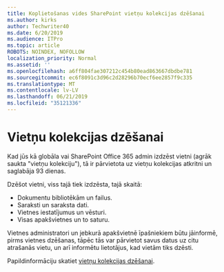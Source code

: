 ```yaml
---
title: Koplietošanas vides SharePoint vietņu kolekcijas dzēšanai
ms.author: kirks
author: Techwriter40
ms.date: 6/20/2019
ms.audience: ITPro
ms.topic: article
ROBOTS: NOINDEX, NOFOLLOW
localization_priority: Normal
ms.assetid: ''
ms.openlocfilehash: a6ff804fae307212c454b80ead863667dbdbe781
ms.sourcegitcommit: ec6f8091c3d96c2d28296b70ecf6ee2857f9c335
ms.translationtype: MT
ms.contentlocale: lv-LV
ms.lasthandoff: 06/21/2019
ms.locfileid: "35121336"
---
```

# <a name="delete-a-site-collection"></a>Vietņu kolekcijas dzēšanai

Kad jūs kā globāla vai SharePoint Office 365 admin izdzēst vietni (agrāk saukta "vietņu kolekciju"), tā ir pārvietota uz vietņu kolekcijas atkritni un saglabāja 93 dienas. 

Dzēšot vietni, viss tajā tiek izdzēsta, tajā skaitā:

- Dokumentu bibliotēkām un failus.
- Saraksti un saraksta dati.
- Vietnes iestatījumus un vēsturi.
- Visas apakšvietnes un to saturu.

Vietnes administratori un jebkurā apakšvietnē īpašniekiem būtu jāinformē, pirms vietnes dzēšanas, tāpēc tās var pārvietot savus datus uz citu atrašanās vietu, un arī informētu lietotājus, kad vietām tiks dzēsti. 

Papildinformāciju skatiet [vietņu kolekcijas dzēšanai](https://docs.microsoft.com/en-us/sharepoint/delete-site-collection). 
